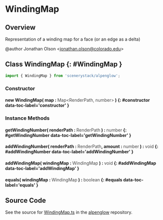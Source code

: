 # WindingMap

## Overview

Representation of a winding map for a face (or an edge as a delta)

@author Jonathan Olson &lt;jonathan.olson@colorado.edu&gt;

## Class WindingMap {: #WindingMap }


```js
import { WindingMap } from 'scenerystack/alpenglow';
```
### Constructor

#### new WindingMap( map : <span style="font-weight: 400; opacity: 80%;">Map&lt;RenderPath, number&gt;</span> ) {: #constructor data-toc-label='constructor' }

### Instance Methods

#### getWindingNumber( renderPath : <span style="font-weight: 400; opacity: 80%;">RenderPath</span> ) : <span style="font-weight: 400; opacity: 80%;">number</span> {: #getWindingNumber data-toc-label='getWindingNumber' }

#### addWindingNumber( renderPath : <span style="font-weight: 400; opacity: 80%;">RenderPath</span>, amount : <span style="font-weight: 400; opacity: 80%;">number</span> ) : <span style="font-weight: 400; opacity: 80%;">void</span> {: #addWindingNumber data-toc-label='addWindingNumber' }

#### addWindingMap( windingMap : <span style="font-weight: 400; opacity: 80%;">WindingMap</span> ) : <span style="font-weight: 400; opacity: 80%;">void</span> {: #addWindingMap data-toc-label='addWindingMap' }

#### equals( windingMap : <span style="font-weight: 400; opacity: 80%;">WindingMap</span> ) : <span style="font-weight: 400; opacity: 80%;">boolean</span> {: #equals data-toc-label='equals' }



## Source Code

See the source for [WindingMap.ts](https://github.com/phetsims/alpenglow/blob/main/js/cag/WindingMap.ts) in the [alpenglow](https://github.com/phetsims/alpenglow) repository.
